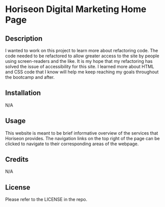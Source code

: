 # Horiseon Digital Marketing Home Page

## Description

I wanted to work on this project to learn more about refactoring code. The code needed to be refactored to allow greater access to the site by people using screen-readers and the like. It is my hope that my refactoring has solved the issue of accessibility for this site. I learned more about HTML and CSS code that I know will help me keep reaching my goals throughout the bootcamp and after.

## Installation

N/A

## Usage

This website is meant to be  brief informative overview of the services that Horiseon provides. The navigation links on the top right of the page can be clicked to navigate to their corresponding areas of the webpage.

## Credits

N/A

## License

Please refer to the LICENSE in the repo.